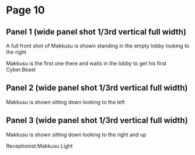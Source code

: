# Page 10

## Panel 1 (wide panel shot 1/3rd vertical full width)
A full front shot of Makkusu is shown standing in the empty lobby looking to the right

Makkusu is the first one there and waits in the lobby to get his first Cyber.Beast

## Panel 2 (wide panel shot 1/3rd vertical full width)
Makkusu is shown sitting down looking to the left

## Panel 3 (wide panel shot 1/3rd vertical full width)
Makkusu is shown sitting down looking to the right and up

Receptionist:Makkusu Light